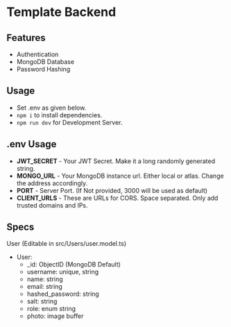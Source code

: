 # Template Backend

## Features
 - Authentication
 - MongoDB Database
 - Password Hashing

## Usage
 - Set .env as given below.
 - `npm i` to install dependencies.
 - `npm run dev` for Development Server.


## .env Usage
 - **JWT_SECRET** - Your JWT Secret. Make it a long randomly generated string.
 - **MONGO_URL** - Your MongoDB instance url. Either local or atlas. Change the address accordingly.
 - **PORT** - Server Port. (If Not provided, 3000 will be used as default)
 - **CLIENT_URLS** - These are URLs for CORS. Space separated. Only add trusted domains and IPs.

## Specs
User (Editable in src/Users/user.model.ts)
 - User:
    - _id: ObjectID (MongoDB Default)
    - username: unique, string
    - name: string
    - email: string
    - hashed_password: string
    - salt: string
    - role: enum string
    - photo: image buffer